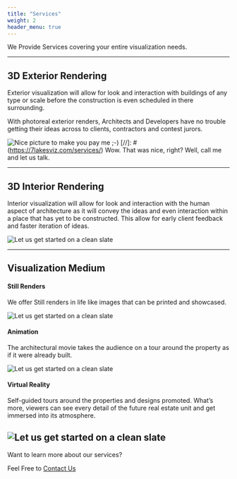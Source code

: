 ```yaml
---
title: "Services"
weight: 2
header_menu: true
---
```


We Provide Services covering your entire visualization needs.

---

## 3D Exterior Rendering

Exterior visualization will allow for look and interaction with buildings of any type or scale before the construction is even scheduled in there surrounding.

With photoreal exterior renders, Architects and Developers have no trouble getting their ideas across to clients, contractors and contest jurors.

![Nice picture to make you pay me ;-)](images/Luxury_home.webp)
[//]: # (https://7lakesviz.com/services/)
Wow. That was nice, right? Well, call me and let us talk.

---

## 3D Interior Rendering

Interior visualization will allow for look and interaction with the human aspect of architecture as it will convey the ideas and even interaction within a place that has yet to be constructed. This allow for early client feedback and faster iteration of ideas.

![Let us get started on a clean slate](images/Apartment_interior1.webp)


---
## Visualization Medium

#### Still Renders

We offer Still renders in life like images that can be printed and showcased.

![Let us get started on a clean slate](images/Chapel_01.webp)

#### Animation

The architectural movie takes the audience on a tour around the property as if it were already built.

![Let us get started on a clean slate](images/giphy.gif)


#### Virtual Reality

 Self-guided tours around the properties and designs promoted. What’s more, viewers can see every detail of the future real estate unit and get immersed into its atmosphere.

![Let us get started on a clean slate](images/giphy2.gif)
---


Want to learn more about our services?

Feel Free to [Contact Us](contact)
